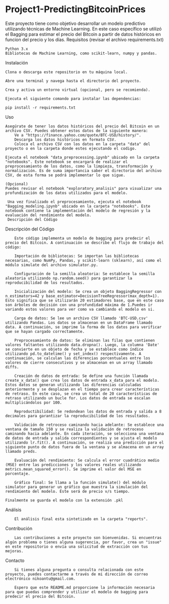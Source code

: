 # Project1-PredictingBitcoinPrices
Este proyecto tiene como objetivo desarrollar un modelo predictivo utilizando técnicas de Machine Learning. En este caso específico se utilizó el Bagging para estimar el precio del Bitcoin a partir de datos históricos en funcion del precio y los días.
Requisitos (revisar el archivo requirements.txt)

    Python 3.x
    Bibliotecas de Machine Learning, como scikit-learn, numpy y pandas.

Instalación

    Clona o descarga este repositorio en tu máquina local.

    Abre una terminal y navega hasta el directorio del proyecto.

    Crea y activa un entorno virtual (opcional, pero se recomienda).

    Ejecuta el siguiente comando para instalar las dependencias:

    pip install -r requirements.txt

Uso

    Asegúrate de tener los datos históricos del precio del Bitcoin en un archivo CSV. Puedes obtener estos datos de la siguiente manera:
        Ve a "https://finance.yahoo.com/quote/BTC-USD/history/".
        Descarga los datos históricos en formato CSV.
        Coloca el archivo CSV con los datos en la carpeta "data" del proyecto o en la carpeta donde estes ejecutando el codigo.

    Ejecuta el notebook "data_preprocessing.ipynb" ubicado en la carpeta "notebooks". Este notebook se encargará de realizar el preprocesamiento de los datos, como la limpieza, transformación y normalización. Es de suma importancia saber el directorio del archivo CSV, de esta forma se podrá implementar lo que sigue.

    (Opcional)
    Puedes revisar el notebook "exploratory_analisis" para visualizar una profundización de los datos utilizados para el modelo. 
    
     Una vez finalizado el preprocesamiento, ejecuta el notebook "Bagging_modeling.ipynb" ubicado en la carpeta "notebooks". Este notebook contiene la implementación del modelo de regresión y la evaluación del rendimiento del modelo.
     Descripción del Código

Descripción del Código

        Este código implementa un modelo de bagging para predecir el precio del Bitcoin. A continuación se describe el flujo de trabajo del código:

        Importación de bibliotecas: Se importan las bibliotecas necesarias, como NumPy, Pandas, y scikit-learn (sklearn), así como el módulo simulate del archivo simulator.py.

        Configuración de la semilla aleatoria: Se establece la semilla aleatoria utilizando np.random.seed() para garantizar la reproducibilidad de los resultados.

        Inicialización del modelo: Se crea un objeto BaggingRegressor con n_estimators=42 y base_estimator=DecisionTreeRegressor(max_depth=1). Esto significa que se utilizarán 20 estimadores base, que en este caso son árboles de decisión con una profundidad máxima de 1.Puedes ir variando estos valores para ver como va cambiando el modelo en si.

        Carga de datos: Se lee un archivo CSV llamado 'BTC-USD.csv' utilizando Pandas. Los datos se almacenan en un DataFrame llamado data. A continuación, se imprime la forma de los datos para verificar que se hayan cargado correctamente.

        Preprocesamiento de datos: Se eliminan las filas que contienen valores faltantes utilizando data.dropna(). Luego, la columna 'Date' se convierte en un objeto de fecha y se establece como índice utilizando pd.to_datetime() y set_index() respectivamente. A continuación, se calculan las diferencias porcentuales entre los valores de cierre consecutivos y se almacenan en un array llamado diffs.

        Creación de datos de entrada: Se define una función llamada create_x_data() que crea los datos de entrada x_data para el modelo. Estos datos se generan utilizando las diferencias calculadas anteriormente y se desplazan en el tiempo para crear características de retraso. En este caso, se crea un total de 20 características de retraso utilizando un bucle for. Los datos de entrada se escalan multiplicándolos por 100.

        Reproductibilidad: Se redondean los datos de entrada y salida a 8 decimales para garantizar la reproducibilidad de los resultados.

        Validación de retroceso caminando hacia adelante: Se establece una ventana de tamaño 150 y se realiza la validación de retroceso caminando hacia adelante. En cada iteración, se selecciona una ventana de datos de entrada y salida correspondientes y se ajusta el modelo utilizando lr.fit(). A continuación, se realiza una predicción para el siguiente punto de datos fuera de la ventana y se almacena en un array llamado preds.

        Evaluación del rendimiento: Se calcula el error cuadrático medio (MSE) entre las predicciones y los valores reales utilizando metrics.mean_squared_error(). Se imprime el valor del MSE en porcentaje.

        Gráfico final: Se llama a la función simulate() del módulo simulator para generar un gráfico que muestra la simulación del rendimiento del modelo. Éste será de precio v/s tiempo.
    
    Finalmente se guarda el modelo con la extensión .pkl

Análisis

        El análisis final esta sintetizado en la carpeta "reports".

Contribución

        Las contribuciones a este proyecto son bienvenidas. Si encuentras algún problema o tienes alguna sugerencia, por favor, crea un "issue" en este repositorio o envía una solicitud de extracción con tus mejoras.

Contacto

        Si tienes alguna pregunta o consulta relacionada con este proyecto, puedes contactarme a través de mi dirección de correo electrónico nikoantu@gmail.com.

        Espero que este README.md proporcione la información necesaria para que puedas comprender y utilizar el modelo de bagging para predecir el precio del Bitcoin.

